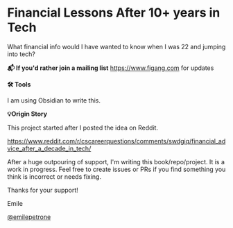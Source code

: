 # Financial Lessons After 10+ years in Tech
What financial info would I have wanted to know when I was 22 and jumping into tech?


**📬 If you'd rather join a mailing list** https://www.figang.com for updates

**🛠️ Tools**

I am using Obsidian to write this. 

**💡Origin Story**

This project started after I posted the idea on Reddit. 

https://www.reddit.com/r/cscareerquestions/comments/swdgiq/financial_advice_after_a_decade_in_tech/

After a huge outpouring of support, I'm writing this book/repo/project. It is a work in progress. Feel free to create issues or PRs if you find something you think is incorrect or needs fixing. 

Thanks for your support!

Emile 

[@emilepetrone](https://www.twitter.com/emilepetrone)

